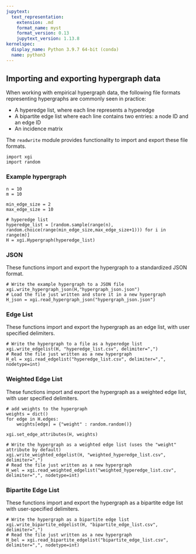 ```yaml
---
jupytext:
  text_representation:
    extension: .md
    format_name: myst
    format_version: 0.13
    jupytext_version: 1.13.8
kernelspec:
  display_name: Python 3.9.7 64-bit (conda)
  name: python3
---
```


## Importing and exporting hypergraph data

When working with empirical hypergraph data, the following file formats representing hypergraphs are commonly seen in practice:
* A hyperedge list, where each line represents a hyperedge
* A bipartite edge list where each line contains two entries: a node ID and an edge ID
* An incidence matrix

The `readwrite` module provides functionality to import and export these file formats.

```{code-cell} ipython3
import xgi
import random
```

### Example hypergraph

```{code-cell} ipython3
n = 10
m = 10

min_edge_size = 2
max_edge_size = 10

# hyperedge list
hyperedge_list = [random.sample(range(n), random.choice(range(min_edge_size,max_edge_size+1))) for i in range(m)]
H = xgi.Hypergraph(hyperedge_list)
```

### JSON

These functions import and export the hypergraph to a standardized JSON format.

```{code-cell} ipython3
# Write the example hypergraph to a JSON file
xgi.write_hypergraph_json(H,"hypergraph_json.json")
# Load the file just written and store it in a new hypergraph
H_json = xgi.read_hypergraph_json("hypergraph_json.json")
```

### Edge List

These functions import and export the hypergraph as an edge list, with user specified delimiters.

```{code-cell} ipython3
# Write the hypergraph to a file as a hyperedge list
xgi.write_edgelist(H, "hyperedge_list.csv", delimiter=",")
# Read the file just written as a new hypergraph
H_el = xgi.read_edgelist("hyperedge_list.csv", delimiter=",", nodetype=int)
```

### Weighted Edge List

These functions import and export the hypergraph as a weighted edge list, with user specified delimiters.

```{code-cell} ipython3
# add weights to the hypergraph
weights = dict()
for edge in H.edges:
    weights[edge] = {"weight" : random.random()}

xgi.set_edge_attributes(H, weights)
```

```{code-cell} ipython3
# Write the hypergraph as a weighted edge list (uses the "weight" attribute by default)
xgi.write_weighted_edgelist(H, "weighted_hyperedge_list.csv", delimiter=",")
# Read the file just written as a new hypergraph
H_wel = xgi.read_weighted_edgelist("weighted_hyperedge_list.csv", delimiter=",", nodetype=int)
```

### Bipartite Edge List

These functions import and export the hypergraph as a bipartite edge list with user-specified delimiters.

```{code-cell} ipython3
# Write the hypergraph as a bipartite edge list
xgi.write_bipartite_edgelist(H, "bipartite_edge_list.csv", delimiter=",")
# Read the file just written as a new hypergraph
H_bel = xgi.read_bipartite_edgelist("bipartite_edge_list.csv", delimiter=",", nodetype=int)
```

